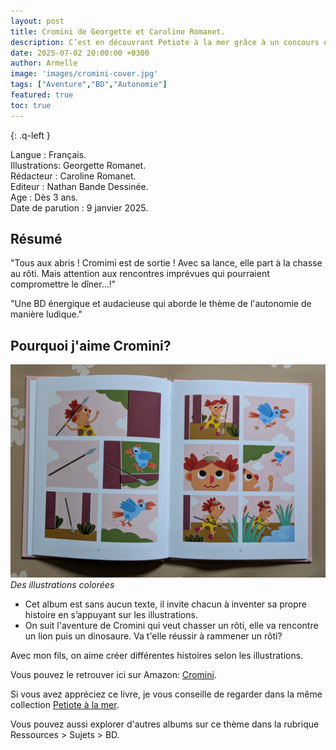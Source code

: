```yaml
---
layout: post
title: Cromini de Georgette et Caroline Romanet.
description: C’est en découvrant Petiote à la mer grâce à un concours que mon fils a découvert les albums sans texte. C’est ainsi que nous avons découvert Cromini, une aventure tout aussi originale et pleine d’humour !
date: 2025-07-02 20:00:00 +0300
author: Armelle
image: 'images/cromini-cover.jpg'
tags: ["Aventure","BD","Autonomie"]
featured: true
toc: true
---
```


{: .q-left }

Langue : Français.                     
Illustrations: Georgette Romanet.  
Rédacteur : Caroline Romanet.     
Editeur : Nathan Bande Dessinée.              
Age : Dès 3 ans.                           
Date de parution : 9 janvier 2025.         

## Résumé

"Tous aux abris ! Cromimi est de sortie ! Avec sa lance, elle part à la chasse au rôti. Mais attention aux rencontres imprévues qui pourraient compromettre le dîner...!"

"Une BD énergique et audacieuse qui aborde le thème de l'autonomie de manière ludique."

## Pourquoi j'aime Cromini?

![Des illustrations colorées](images/cromini-int.jpg)
*Des illustrations colorées*
- Cet album est sans aucun texte, il invite chacun à inventer sa propre histoire en s’appuyant sur les illustrations. 
- On suit l'aventure de Cromini qui veut chasser un rôti, elle va rencontre un lion puis un dinosaure. Va t'elle réussir à rammener un rôti?

Avec mon fils, on aime créer différentes histoires selon les illustrations.

Vous pouvez le retrouver ici sur Amazon: [Cromini](https://amzn.to/4m5zIdL).

Si vous avez appréciez ce livre, je vous conseille de regarder dans la même collection [Petiote à la mer](https://ludichou.com/petiote-a-la-mer).

Vous pouvez aussi explorer d'autres albums sur ce thème dans la rubrique Ressources > Sujets > BD.
